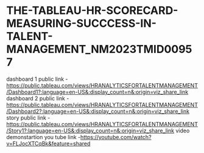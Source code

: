 # THE-TABLEAU-HR-SCORECARD-MEASURING-SUCCCESS-IN-TALENT-MANAGEMENT_NM2023TMID00957
dashboard 1 public link -https://public.tableau.com/views/HRANALYTICSFORTALENTMANAGEMENT/Dashboard1?:language=en-US&:display_count=n&:origin=viz_share_link
dashboard 2 public link -https://public.tableau.com/views/HRANALYTICSFORTALENTMANAGEMENT/Dashboard2?:language=en-US&:display_count=n&:origin=viz_share_link
story public link -https://public.tableau.com/views/HRANALYTICSFORTALENTMANAGEMENT/Story1?:language=en-US&:display_count=n&:origin=viz_share_link
video demonstartion you tube link -https://youtube.com/watch?v=FLJocXTCqBk&feature=shared
